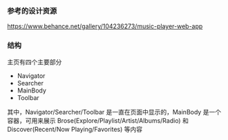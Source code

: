 
### 参考的设计资源
https://www.behance.net/gallery/104236273/music-player-web-app

### 结构

主页有四个主要部分

- Navigator
- Searcher
- MainBody
- Toolbar

其中，Navigator/Searcher/Toolbar 是一直在页面中显示的，MainBody 是一个容器，可用来展示 Brose(Explore/Playlist/Artist/Albums/Radio) 和 Discover(Recent/Now Playing/Favorites) 等内容
